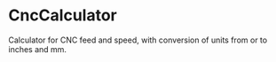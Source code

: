 # CncCalculator
Calculator for CNC feed and speed, with conversion of units from or to inches and mm.
